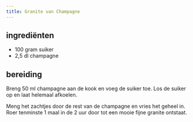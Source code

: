 ```yaml
---
title: Granite van Champagne
---
```


## ingrediënten

* 100 gram suiker
* 2,5 dl champagne

## bereiding

Breng 50 ml champagne aan de kook en voeg de suiker toe. Los de suiker op en laat helemaal afkoelen. 

Meng het zachtjes door de rest van de champagne en vries het geheel in. Roer tenminste 1 maal in de 2 uur door tot een mooie fijne granite ontstaat.

